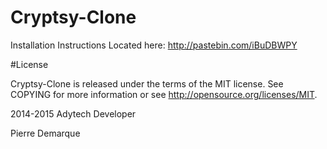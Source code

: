 # Cryptsy-Clone

Installation Instructions Located here: http://pastebin.com/iBuDBWPY

#License

Cryptsy-Clone is released under the terms of the MIT license. See COPYING for more information or see http://opensource.org/licenses/MIT.


2014-2015 Adytech Developer

Pierre Demarque
